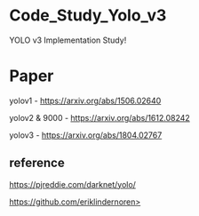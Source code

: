# Code_Study_Yolo_v3
YOLO v3 Implementation Study!

# Paper

yolov1 - <https://arxiv.org/abs/1506.02640> 

yolov2 & 9000 - <https://arxiv.org/abs/1612.08242> 

yolov3 - <https://arxiv.org/abs/1804.02767> 

## reference 

<https://pjreddie.com/darknet/yolo/> 

https://github.com/eriklindernoren>